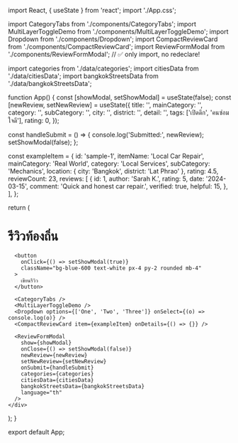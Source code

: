 import React, { useState } from 'react';
import './App.css';

import CategoryTabs from './components/CategoryTabs';
import MultiLayerToggleDemo from './components/MultiLayerToggleDemo';
import Dropdown from './components/Dropdown';
import CompactReviewCard from './components/CompactReviewCard';
import ReviewFormModal from './components/ReviewFormModal'; // ✅ only import, no redeclare!

import categories from './data/categories';
import citiesData from './data/citiesData';
import bangkokStreetsData from './data/bangkokStreetsData';

function App() {
  const [showModal, setShowModal] = useState(false);
  const [newReview, setNewReview] = useState({
    title: '',
    mainCategory: '',
    category: '',
    subCategory: '',
    city: '',
    district: '',
    detail: '',
    tags: ['เปิดดึก', 'คนซ่อมใจดี'],
    rating: 0,
  });

  const handleSubmit = () => {
    console.log('Submitted:', newReview);
    setShowModal(false);
  };

  const exampleItem = {
    id: 'sample-1',
    itemName: 'Local Car Repair',
    mainCategory: 'Real World',
    category: 'Local Services',
    subCategory: 'Mechanics',
    location: { city: 'Bangkok', district: 'Lat Phrao' },
    rating: 4.5,
    reviewCount: 23,
    reviews: [
      {
        id: 1,
        author: 'Sarah K.',
        rating: 5,
        date: '2024-03-15',
        comment: 'Quick and honest car repair.',
        verified: true,
        helpful: 15,
      },
    ],
  };

  return (
    <div className="App p-4">
      <h1 className="text-xl font-bold mb-4">รีวิวท้องถิ่น</h1>

      <button
        onClick={() => setShowModal(true)}
        className="bg-blue-600 text-white px-4 py-2 rounded mb-4"
      >
        เขียนรีวิว
      </button>

      <CategoryTabs />
      <MultiLayerToggleDemo />
      <Dropdown options={['One', 'Two', 'Three']} onSelect={(o) => console.log(o)} />
      <CompactReviewCard item={exampleItem} onDetails={() => {}} />

      <ReviewFormModal
        show={showModal}
        onClose={() => setShowModal(false)}
        newReview={newReview}
        setNewReview={setNewReview}
        onSubmit={handleSubmit}
        categories={categories}
        citiesData={citiesData}
        bangkokStreetsData={bangkokStreetsData}
        language="th"
      />
    </div>
  );
}

export default App;
